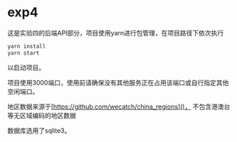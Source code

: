 # exp4

这是实验四的后端API部分，项目使用yarn进行包管理，在项目路径下依次执行

```sh
yarn install
yarn start
```

以启动项目。

项目使用3000端口，使用前请确保没有其他服务正在占用该端口或自行指定其他空闲端口。

地区数据来源于[https://github.com/wecatch/china_regions]()， 不包含港澳台等无区域编码的地区数据

数据库选用了sqlite3。
